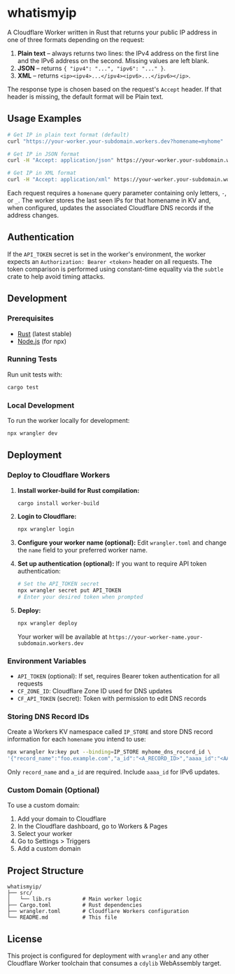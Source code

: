 # whatismyip

A Cloudflare Worker written in Rust that returns your public IP address in one of three formats depending on the request:

1. **Plain text** – always returns two lines: the IPv4 address on the first line and the IPv6 address on the second. Missing values are left blank.
2. **JSON** – returns `{ "ipv4": "...", "ipv6": "..." }`.
3. **XML** – returns `<ip><ipv4>...</ipv4><ipv6>...</ipv6></ip>`.

The response type is chosen based on the request's `Accept` header. If that header is missing,
the default format will be Plain text.

## Usage Examples

```bash
# Get IP in plain text format (default)
curl "https://your-worker.your-subdomain.workers.dev?homename=myhome"

# Get IP in JSON format
curl -H "Accept: application/json" https://your-worker.your-subdomain.workers.dev

# Get IP in XML format
curl -H "Accept: application/xml" https://your-worker.your-subdomain.workers.dev
```

Each request requires a `homename` query parameter containing only letters,
`-`, or `_`. The worker stores the last seen IPs for that homename in KV and,
when configured, updates the associated Cloudflare DNS records if the address
changes.

## Authentication

If the `API_TOKEN` secret is set in the worker's environment, the worker
expects an `Authorization: Bearer <token>` header on all requests. The token
comparison is performed using constant-time equality via the `subtle` crate to
help avoid timing attacks.

## Development

### Prerequisites

- [Rust](https://rustup.rs/) (latest stable)
- [Node.js](https://nodejs.org/) (for npx)

### Running Tests

Run unit tests with:

```bash
cargo test
```

### Local Development

To run the worker locally for development:

```bash
npx wrangler dev
```

## Deployment

### Deploy to Cloudflare Workers

1. **Install worker-build for Rust compilation:**
   ```bash
   cargo install worker-build
   ```

2. **Login to Cloudflare:**
   ```bash
   npx wrangler login
   ```

3. **Configure your worker name (optional):**
   Edit `wrangler.toml` and change the `name` field to your preferred worker name.

4. **Set up authentication (optional):**
   If you want to require API token authentication:
   ```bash
   # Set the API_TOKEN secret
   npx wrangler secret put API_TOKEN
   # Enter your desired token when prompted
   ```

5. **Deploy:**
   ```bash
   npx wrangler deploy
   ```

   Your worker will be available at `https://your-worker-name.your-subdomain.workers.dev`

### Environment Variables

- `API_TOKEN` (optional): If set, requires Bearer token authentication for all requests
- `CF_ZONE_ID`: Cloudflare Zone ID used for DNS updates
- `CF_API_TOKEN` (secret): Token with permission to edit DNS records

### Storing DNS Record IDs

Create a Workers KV namespace called `IP_STORE` and store DNS record
information for each `homename` you intend to use:

```bash
npx wrangler kv:key put --binding=IP_STORE myhome_dns_rocord_id \
'{"record_name":"foo.example.com","a_id":"<A_RECORD_ID>","aaaa_id":"<AAAA_RECORD_ID>"}'
```

Only `record_name` and `a_id` are required. Include `aaaa_id` for IPv6 updates.

### Custom Domain (Optional)

To use a custom domain:

1. Add your domain to Cloudflare
2. In the Cloudflare dashboard, go to Workers & Pages
3. Select your worker
4. Go to Settings > Triggers
5. Add a custom domain

## Project Structure

```
whatismyip/
├── src/
│   └── lib.rs          # Main worker logic
├── Cargo.toml          # Rust dependencies
├── wrangler.toml       # Cloudflare Workers configuration
└── README.md           # This file
```

## License

This project is configured for deployment with `wrangler` and any other Cloudflare Worker toolchain that consumes a `cdylib` WebAssembly target.
